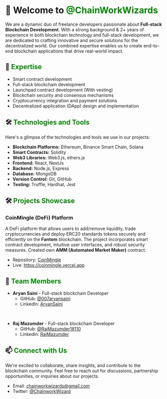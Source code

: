 <!-- Introduction -->

# 👋 Welcome to <span style="color:green">**@ChainWorkWizards**</span>

We are a dynamic duo of freelance developers passionate about **Full-stack Blockchain Development**. With a strong background & 2+ years of experience in both blockchain technology and full-stack development, we are dedicated to crafting innovative and secure solutions for the decentralized world. Our combined expertise enables us to create end-to-end blockchain applications that drive real-world impact.

<!-- Expertise -->

## 💼 <span style="color:green">Expertise</span>

- Smart contract development
- Full-stack blockchain development
- Launchpad contract development (With vesting)
- Blockchain security and consensus mechanisms
- Cryptocurrency integration and payment solutions
- Decentralized application (DApp) design and implementation

<!-- Technologies -->

## 🛠️ <span style="color:green">Technologies and Tools</span>

Here's a glimpse of the technologies and tools we use in our projects:

- **Blockchain Platforms:** Ethereum, Binance Smart Chain, Solana
- **Smart Contracts:** Solidity
- **Web3 Libraries:** Web3.js, ethers.js
- **Frontend:** React, NextJs
- **Backend:** Node.js, Express
- **Database:** MongoDB
- **Version Control:** Git, GitHub
- **Testing:** Truffle, Hardhat, Jest

<!-- Projects Showcase -->

## 🛠️ <span style="color:green">Projects Showcase</span>

### **CoinMingle** (DeFi) Platform

A DeFi platform that allows users to add/remove liquidity, trade cryptocurrencies and deploy ERC20 standards tokens securely and efficiently on the **Fantom** blockchain. The project incorporates smart contract development, intuitive user interfaces, and robust security measures. Created own **AMM (Automated Market Maker)** contract.

- Repository: [CoinMingle](https://github.com/ChainWorkWizards/CoinMingle)
- Live: <https://coinmingle.vercel.app>

<!-- Team Members -->

## 🚀 <span style="color:green">Team Members</span>

- **Aryan Saini** - Full-stack blockchain Developer
  - GitHub: [@007aryansaini](https://github.com/007aryansaini)
  - LinkedIn: [AryanSaini](https://www.linkedin.com/in/aryansaini0007/)

</br>

- **Raj Mazumder** - Full-stack blockchain Developer
  - GitHub: [@RajMazumder18110](https://github.com/RajMazumder18110)
  - LinkedIn: [RajMazumder](https://www.linkedin.com/in/rajmazumder/)

<!-- Connect with Us -->

## 📫 <span style="color:green">Connect with Us</span>

We're excited to collaborate, share insights, and contribute to the blockchain community. Feel free to reach out for discussions, partnership opportunities, or inquiries about our projects.

- Email: <chainworkwizards@gmail.com>
- Twitter: [@ChainworkWizard](https://twitter.com/ChainworkWizard)
